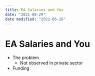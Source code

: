 ```yaml
---
title: EA Salaries and You
date: "2021-08-29"
date modified: "2022-06-28"
---
```


# EA Salaries and You
- The problem
	- Not observed in private sector
- Funding
